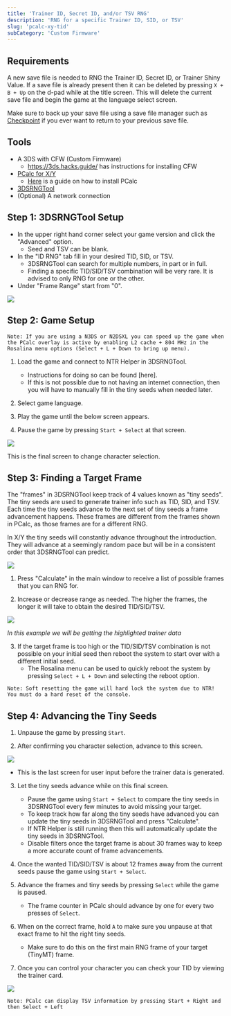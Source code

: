 ```yaml
---
title: 'Trainer ID, Secret ID, and/or TSV RNG'
description: 'RNG for a specific Trainer ID, SID, or TSV'
slug: 'pcalc-xy-tid'
subCategory: 'Custom Firmware'
---
```


## Requirements

A new save file is needed to RNG the Trainer ID, Secret ID, or Trainer Shiny Value. If a save file is already present then it can be deleted by pressing `X + B + Up` on the d-pad while at the title screen. This will delete the current save file and begin the game at the language select screen.

Make sure to back up your save file using a save file manager such as [Checkpoint](https://github.com/FlagBrew/Checkpoint/releases) if you ever want to return to your previous save file.

## Tools

- A 3DS with CFW (Custom Firmware)
  - https://3ds.hacks.guide/ has instructions for installing CFW
- [PCalc for X/Y](https://pokemonrng.com/downloads/pcalc/pcalc-xy.zip)
  - [Here](https://www.pokemonrng.com/misc-3ds-installing-pcalc) is a guide on how to install PCalc
- [3DSRNGTool](https://github.com/wwwwwwzx/3DSRNGTool/releases)
- (Optional) A network connection

## Step 1: 3DSRNGTool Setup

- In the upper right hand corner select your game version and click the "Advanced" option.
  - Seed and TSV can be blank.
- In the "ID RNG" tab fill in your desired TID, SID, or TSV.
  - 3DSRNGTool can search for multiple numbers, in part or in full.
  - Finding a specific TID/SID/TSV combination will be very rare. It is advised to only RNG for one or the other.
- Under "Frame Range" start from "0".

![](https://i.imgur.com/pZ3brMs.png)

## Step 2: Game Setup

```
Note: If you are using a N3DS or N2DSXL you can speed up the game when the PCalc overlay is active by enabling L2 cache + 804 MHz in the Rosalina menu options (Select + L + Down to bring up menu).
```

1. Load the game and connect to NTR Helper in 3DSRNGTool.

   - Instructions for doing so can be found [here].
   - If this is not possible due to not having an internet connection, then you will have to manually fill in the tiny seeds when needed later.

2. Select game language.

3. Play the game until the below screen appears.

4. Pause the game by pressing `Start + Select` at that screen.

![](https://i.imgur.com/NicDf1v.png)

This is the final screen to change character selection.

## Step 3: Finding a Target Frame

The "frames" in 3DSRNGTool keep track of 4 values known as "tiny seeds". The tiny seeds are used to generate trainer info such as TID, SID, and TSV. Each time the tiny seeds advance to the next set of tiny seeds a frame advancement happens. These frames are different from the frames shown in PCalc, as those frames are for a different RNG.

In X/Y the tiny seeds will constantly advance throughout the introduction. They will advance at a seemingly random pace but will be in a consistent order that 3DSRNGTool can predict.

![](https://i.imgur.com/I1OAGLL.png)

1. Press "Calculate" in the main window to receive a list of possible frames that you can RNG for.

2. Increase or decrease range as needed. The higher the frames, the longer it will take to obtain the desired TID/SID/TSV.

![](https://i.imgur.com/WM2yGP1.png)

_In this example we will be getting the highlighted trainer data_

3. If the target frame is too high or the TID/SID/TSV combination is not possible on your initial seed then reboot the system to start over with a different initial seed.
   - The Rosalina menu can be used to quickly reboot the system by pressing `Select + L + Down` and selecting the reboot option.

```
Note: Soft resetting the game will hard lock the system due to NTR! You must do a hard reset of the console.
```

## Step 4: Advancing the Tiny Seeds

1. Unpause the game by pressing `Start`.

2. After confirming you character selection, advance to this screen.

![](https://i.imgur.com/irA94KM.png)

- This is the last screen for user input before the trainer data is generated.

3. Let the tiny seeds advance while on this final screen.

   - Pause the game using `Start + Select` to compare the tiny seeds in 3DSRNGTool every few minutes to avoid missing your target.
   - To keep track how far along the tiny seeds have advanced you can update the tiny seeds in 3DSRNGTool and press "Calculate".
   - If NTR Helper is still running then this will automatically update the tiny seeds in 3DSRNGTool.
   - Disable filters once the target frame is about 30 frames way to keep a more accurate count of frame advancements.

4. Once the wanted TID/SID/TSV is about 12 frames away from the current seeds pause the game using `Start + Select`.

5. Advance the frames and tiny seeds by pressing `Select` while the game is paused.

   - The frame counter in PCalc should advance by one for every two presses of `Select`.

6. When on the correct frame, hold `A` to make sure you unpause at that exact frame to hit the right tiny seeds.

   - Make sure to do this on the first main RNG frame of your target (TinyMT) frame.

7. Once you can control your character you can check your TID by viewing the trainer card.

![](https://i.imgur.com/aqh4RL4.png)

```
Note: PCalc can display TSV information by pressing Start + Right and then Select + Left
```
